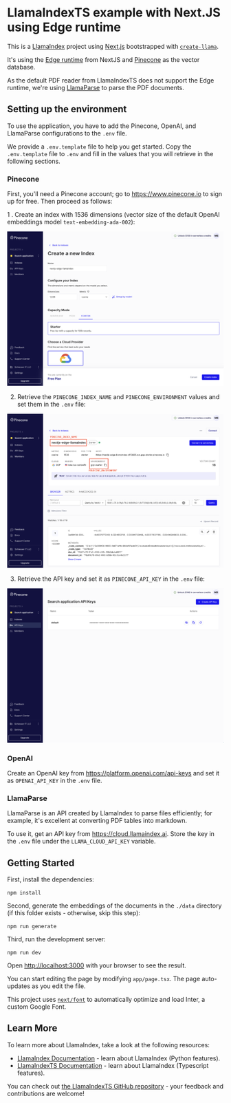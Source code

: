 # LlamaIndexTS example with Next.JS using Edge runtime

This is a [LlamaIndex](https://www.llamaindex.ai/) project using [Next.js](https://nextjs.org/) bootstrapped with [`create-llama`](https://github.com/run-llama/LlamaIndexTS/tree/main/packages/create-llama).

It's using the [Edge runtime](https://nextjs.org/docs/pages/api-reference/edge) from NextJS and [Pinecone](https://www.pinecone.io/) as the vector database.

As the default PDF reader from LlamaIndexTS does not support the Edge runtime, we're using [LlamaParse](https://ts.llamaindex.ai/modules/data_loader#llamaparse) to parse the PDF documents.

## Setting up the environment

To use the application, you have to add the Pinecone, OpenAI, and LlamaParse configurations to the `.env` file.

We provide a `.env.template` file to help you get started. Copy the `.env.template` file to `.env` and fill in the values that you will retrieve in the following sections.

### Pinecone

First, you'll need a Pinecone account; go to https://www.pinecone.io to sign up for free.
Then proceed as follows:

1 . Create an index with 1536 dimensions (vector size of the default OpenAI embeddings model `text-embedding-ada-002`):

![Create Pinecone Index](./images/1_create_index.png)

2. Retrieve the `PINECONE_INDEX_NAME` and `PINECONE_ENVIRONMENT` values and set them in the `.env` file:

![Retrieve Pinecone Index Name and Environment](./images/2_get_index_variables.png)

3. Retrieve the API key and set it as `PINECONE_API_KEY` in the `.env` file:

![Retrieve Pinecone API Key](./images/3_get_api_key.png)

### OpenAI

Create an OpenAI key from https://platform.openai.com/api-keys and set it as `OPENAI_API_KEY` in the `.env` file.

### LlamaParse

LlamaParse is an API created by LlamaIndex to parse files efficiently; for example, it's excellent at converting PDF tables into markdown.

To use it, get an API key from https://cloud.llamaindex.ai. Store the key in the `.env` file under the `LLAMA_CLOUD_API_KEY` variable.

## Getting Started

First, install the dependencies:

```
npm install
```

Second, generate the embeddings of the documents in the `./data` directory (if this folder exists - otherwise, skip this step):

```
npm run generate
```

Third, run the development server:

```
npm run dev
```

Open [http://localhost:3000](http://localhost:3000) with your browser to see the result.

You can start editing the page by modifying `app/page.tsx`. The page auto-updates as you edit the file.

This project uses [`next/font`](https://nextjs.org/docs/basic-features/font-optimization) to automatically optimize and load Inter, a custom Google Font.

## Learn More

To learn more about LlamaIndex, take a look at the following resources:

- [LlamaIndex Documentation](https://docs.llamaindex.ai) - learn about LlamaIndex (Python features).
- [LlamaIndexTS Documentation](https://ts.llamaindex.ai) - learn about LlamaIndex (Typescript features).

You can check out [the LlamaIndexTS GitHub repository](https://github.com/run-llama/LlamaIndexTS) - your feedback and contributions are welcome!
